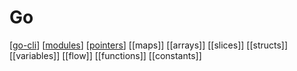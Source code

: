 # Go

[[go-cli]]
[[modules]]
[[pointers]]
[[maps]]
[[arrays]]
[[slices]]
[[structs]]
[[variables]]
[[flow]]
[[functions]]
[[constants]]

[//begin]: # "Autogenerated link references for markdown compatibility"
[go-cli]: go-cli "Go CLI Playbook"
[modules]: modules/modules "Modules in Go"
[pointers]: pointers "pointers"
[//end]: # "Autogenerated link references"
